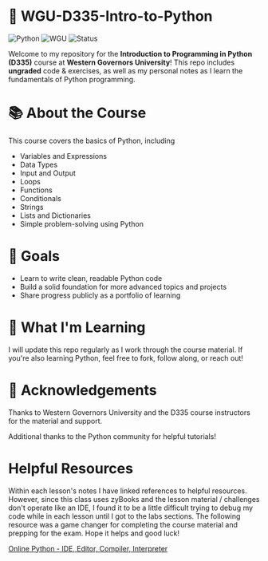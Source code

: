 # 📘 WGU-D335-Intro-to-Python

![Python](https://img.shields.io/badge/Python-3.11-blue?logo=python)
![WGU](https://img.shields.io/badge/WGU-D335-blue)
![Status](https://img.shields.io/badge/Status-In%20Progress-yellow)

Welcome to my repository for the **Introduction to Programming in Python (D335)** course at **Western Governors University**! This repo includes **ungraded** code & exercises, as well as my personal notes as I learn the fundamentals of Python programming.


# 📚 About the Course

This course covers the basics of Python, including

- Variables and Expressions
- Data Types
- Input and Output
- Loops
- Functions
- Conditionals
- Strings
- Lists and Dictionaries
- Simple problem-solving using Python


# 🎯 Goals

- Learn to write clean, readable Python code
- Build a solid foundation for more advanced topics and projects
- Share progress publicly as a portfolio of learning

# 🧠 What I'm Learning

I will update this repo regularly as I work through the course material. If you're also learning Python, feel free to fork, follow along, or reach out!

# 🙌 Acknowledgements

Thanks to Western Governors University and the D335 course instructors for the material and support. 

Additional thanks to the Python community for helpful tutorials!

# Helpful Resources

Within each lesson's notes I have linked references to helpful resources. However, since this class uses zyBooks and the lesson material / challenges don't operate like an IDE, I found it to be a little difficult trying to debug my code while in each lesson until I got to the labs sections. The following resource was a game changer for completing the course material and prepping for the exam. Hope it helps and good luck!

[Online Python - IDE, Editor, Compiler, Interpreter](https://www.online-python.com/)

